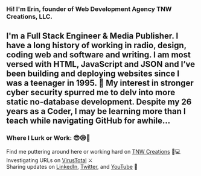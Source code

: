 ### Hi! I'm Erin, founder of Web Development Agency TNW Creations, LLC. 


## I'm a Full Stack Engineer & Media Publisher. I have a long history of working in radio, design, coding web and software and writing. I am most versed with HTML, JavaScript and JSON and I’ve been building and deploying websites since I was a teenager in 1995. 🤯 My interest in stronger cyber security spurred me to delv into more static no-database development. Despite my 26 years as a Coder, I may be learning more than I teach while navigating GitHub for awhile... 

### Where I Lurk or Work: 😎😪🤩

Find me puttering around here or working hard on [TNW Creations] 🎨💻
<br>
Investigating URLs on [VirusTotal] ⚔ 
<br>
Sharing updates on [LinkedIn], [Twitter], and [YouTube] 💾
<br>
    
<br />

[TNW Creations]: https://www.tnwcreations.com
[twitter]: https://twitter.com/tnwcreations
[youtube]: https://youtube.com/tnwcreations
[instagram]: https://instagram.com/tnwcreations
[linkedin]: https://www.linkedin.com/in/erin-lavaux-quarles/
[company]: https://www.linkedin.com/company/tnwcreations
[FB]: https://www.facebook.com/tnwhome
[virustotal]: https://www.virustotal.com/gui/user/tnwcreations
